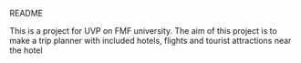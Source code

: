 README

This is a project for UVP on FMF university. 
The aim of this project is to make a trip planner with included hotels, flights and tourist attractions near the hotel


